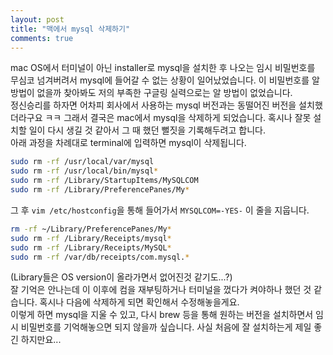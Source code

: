 ```yaml
---
layout: post
title: "맥에서 mysql 삭제하기"
comments: true
---
```


mac OS에서 터미널이 아닌 installer로 mysql을 설치한 후 나오는 임시 비밀번호를 무심코 넘겨버려서 mysql에 들어갈 수 없는 상황이 일어났었습니다. 이 비밀번호를 알 방법이 없을까 찾아봐도 저의 부족한 구글링 실력으로는 알 방법이 없었습니다. <br>
정신승리를 하자면 어차피 회사에서 사용하는 mysql 버전과는 동떨어진 버전을 설치했더라구요 ㅋㅋ 그래서 결국은 mac에서 mysql을 삭제하게 되었습니다. 혹시나 잘못 설치할 일이 다시 생길 것 같아서 그 때 했던 뻘짓을 기록해두려고 합니다.<br>
아래 과정을 차례대로 terminal에 입력하면 mysql이 삭제됩니다.
```bash
sudo rm -rf /usr/local/var/mysql
sudo rm -rf /usr/local/bin/mysql*
sudo rm -rf /Library/StartupItems/MySQLCOM
sudo rm -rf /Library/PreferencePanes/My*
```
그 후 `vim /etc/hostconfig`을 통해 들어가서 `MYSQLCOM=-YES-` 이 줄을 지웁니다.
```bash
rm -rf ~/Library/PreferencePanes/My*
sudo rm -rf /Library/Receipts/mysql*
sudo rm -rf /Library/Receipts/MySQL*
sudo rm -rf /var/db/receipts/com.mysql.*
```
(Library들은 OS version이 올라가면서 없어진것 같기도...?)<br>
잘 기억은 안나는데 이 이후에 컴을 재부팅하거나 터미널을 껐다가 켜야하나 했던 것 같습니다. 혹시나 다음에 삭제하게 되면 확인해서 수정해놓을게요.<br>
이렇게 하면 mysql을 지울 수 있고, 다시 brew 등을 통해 원하는 버전을 설치하면서 임시 비밀번호를 기억해놓으면 되지 않을까 싶습니다. 사실 처음에 잘 설치하는게 제일 좋긴 하지만요...
